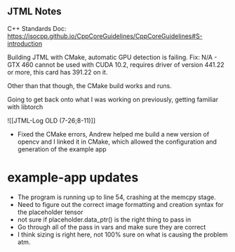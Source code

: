 ## JTML Notes
C++ Standards Doc: https://isocpp.github.io/CppCoreGuidelines/CppCoreGuidelines#S-introduction

Building JTML with CMake, automatic GPU detection is failing. 
Fix: N/A - GTX 460 cannot be used with CUDA 10.2, requires driver of version 441.22 or more, this card has 391.22 on it.

Other than that though, the CMake build works and runs. 

Going to get back onto what I was working on previously, getting familiar with libtorch

![[JTML-Log OLD (7-26;8-11)]]

- Fixed the CMake errors, Andrew helped me build a new version of opencv and I linked it in CMake, which allowed the configuration and generation of the example app
# example-app updates
- The program is running up to line 54, crashing at the memcpy stage.
- Need to figure out the correct image formatting and creation syntax for the placeholder tensor
- not sure if placeholder.data_ptr() is the right thing to pass in
- Go through all of the pass in vars and make sure they are correct
- I think sizing is right here, not 100% sure on what is causing the problem atm.